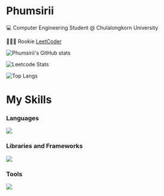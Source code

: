 <h1>
    Phumsirii
</h1>

<p>💻 Computer Engineering Student @ Chulalongkorn University</p>

👨🏻‍💻 Rookie [LeetCoder](https://github.com/Phumsirii/Daily-LeetCode-Problems)
  
![Phumsirii's GitHub stats](https://github-readme-stats.vercel.app/api?username=Phumsirii&show_icons=true&theme=radical&include_all_commits=true)

![Leetcode Stats](https://leetcard.jacoblin.cool/Phumsiri)

![Top Langs](https://github-readme-stats.vercel.app/api/top-langs/?username=Phumsirii&layout=compact&langs_count=100000&theme=dark)

<p align="center">
  <h1>
    My Skills
  </h1>
  <h3>
    Languages
  </h3>
  <div>
    <img src="https://skillicons.dev/icons?i=python,cpp,java,scala,js,css,html,ts"/>
  </div>
  <h3>
    Libraries and Frameworks
  </h3>
  <div>
    <img src="https://skillicons.dev/icons?i=express,redux,pytorch,next,react"/>
  </div>
  <h3>
    Tools
  </h3>
  <div>
    <img src="https://skillicons.dev/icons?i=discord,notion,github,vscode,npm,nodejs,mongodb,postman,aws,vercel,docker,postgres"/>
  </div>
</p>
